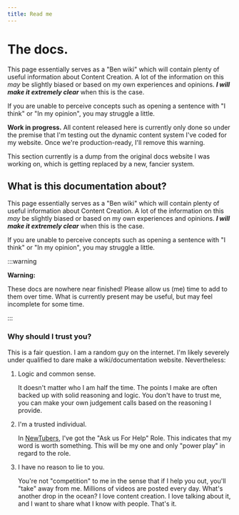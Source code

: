 ```yaml
---
title: Read me
---
```

# The docs.

This page essentially serves as a "Ben wiki" which will contain plenty of useful information about Content Creation. A lot of the information on this _may_ be slightly biased or based on my own experiences and opinions. _**I will make it extremely clear**_ when this is the case.

If you are unable to perceive concepts such as opening a sentence with "I think" or "In my opinion", you may struggle a little.

**Work in progress.** All content released here is currently only done so under the premise that I'm testing out the dynamic content system I've coded for my website. Once we're production-ready, I'll remove this warning.

This section currently is a dump from the original docs website I was working on, which is getting replaced by a new, fancier system.

## What is this documentation about?

This page essentially serves as a "Ben wiki" which will contain plenty of useful information about Content Creation. A lot of the information on this _may_ be slightly biased or based on my own experiences and opinions. _**I will make it extremely clear**_ when this is the case.

If you are unable to perceive concepts such as opening a sentence with "I think" or "In my opinion", you may struggle a little.

:::warning

**Warning:**

These docs are nowhere near finished! Please allow us (me) time to add to them over time. What is currently present may be useful, but may feel incomplete for some time.

:::

### Why should I trust you?

This is a fair question. I am a random guy on the internet. I'm likely severely under qualified to dare make a wiki/documentation website. Nevertheless:

1.  Logic and common sense.
    
    It doesn't matter who I am half the time. The points I make are often backed up with solid reasoning and logic. You don't have to trust me, you can make your own judgement calls based on the reasoning I provide.
    
2.  I'm a trusted individual.
    
    In [NewTubers](newtubers), I've got the "Ask us For Help" Role. This indicates that my word is worth something. This will be my one and only "power play" in regard to the role.
    
3.  I have no reason to lie to you.
    
    You're not "competition" to me in the sense that if I help you out, you'll "take" away from me. Millions of videos are posted every day. What's another drop in the ocean? I love content creation. I love talking about it, and I want to share what I know with people. That's it.